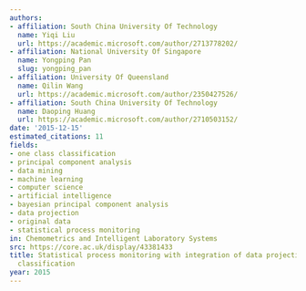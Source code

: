 ```yaml
---
authors:
- affiliation: South China University Of Technology
  name: Yiqi Liu
  url: https://academic.microsoft.com/author/2713778202/
- affiliation: National University Of Singapore
  name: Yongping Pan
  slug: yongping_pan
- affiliation: University Of Queensland
  name: Qilin Wang
  url: https://academic.microsoft.com/author/2350427526/
- affiliation: South China University Of Technology
  name: Daoping Huang
  url: https://academic.microsoft.com/author/2710503152/
date: '2015-12-15'
estimated_citations: 11
fields:
- one class classification
- principal component analysis
- data mining
- machine learning
- computer science
- artificial intelligence
- bayesian principal component analysis
- data projection
- original data
- statistical process monitoring
in: Chemometrics and Intelligent Laboratory Systems
src: https://core.ac.uk/display/43381433
title: Statistical process monitoring with integration of data projection and one-class
  classification
year: 2015
---
```


